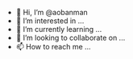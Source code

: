 - 👋 Hi, I’m @aobanman
- 👀 I’m interested in ...
- 🌱 I’m currently learning ...
- 💞️ I’m looking to collaborate on ...
- 📫 How to reach me ...

<!---
aobanman/aobanman is a ✨ special ✨ repository because its `README.md` (this file) appears on your GitHub profile.
You can click the Preview link to take a look at your changes.
--->
